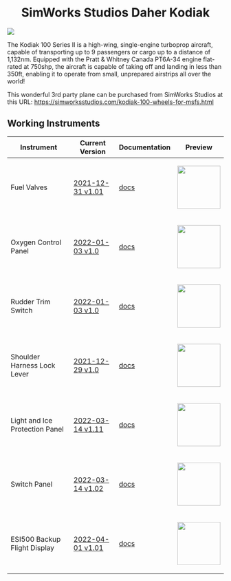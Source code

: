 <p align="center">
  <h1 align="center">SimWorks Studios Daher Kodiak</h1>
</p>

<img src="https://user-images.githubusercontent.com/75218511/148248535-c8cb3063-37ab-484a-b41d-c2347b320614.png">


<p>The Kodiak 100 Series II is a high-wing, single-engine turboprop aircraft, capable of transporting up to 9 passengers or cargo up to a distance of 1,132nm. Equipped with the Pratt & Whitney Canada PT6A-34 engine flat-rated at 750shp, the aircraft is capable of taking off and landing in less than 350ft, enabling it to operate from small, unprepared airstrips all over the world!</p>

This wonderful 3rd party plane can be purchased from SimWorks Studios at this URL: https://simworksstudios.com/kodiak-100-wheels-for-msfs.html

## Working Instruments

Instrument | Current Version | Documentation | Preview 
-------------|-----------------|--------------|--------------
Fuel Valves | [2021-12-31 v1.01](https://github.com/Simstrumentation/Air-Manager/blob/main/Instruments/Daher_Kodiak/Daher_Kodiak-Fuel_Valves/Daher%20Kodiak%20(SWS)%20-%20Fuel%20Valves.siff?raw=true) | [docs](https://github.com/Simstrumentation/Air-Manager/tree/main/Instruments/Daher_Kodiak/Daher_Kodiak-Fuel_Valves) | <p align="center"><img src="https://github.com/Simstrumentation/Air-Manager/blob/main/Instruments/Daher_Kodiak/Daher_Kodiak-Fuel_Valves/6be03214-704d-4860-8ebd-db0436d564ab/preview.png?raw=true" width="100"> </p>
Oxygen Control Panel | [2022-01-03 v1.0](https://github.com/Simstrumentation/Air-Manager/blob/main/Instruments/Daher_Kodiak/Daher_Kodiak-Oxygen_Control/Daher%20Kodiak%20(SWS)%20-%20Oxygen%20Control%20Panel.siff?raw=true) | [docs](https://github.com/Simstrumentation/Air-Manager/tree/main/Instruments/Daher_Kodiak/Daher_Kodiak-Oxygen_Control) | <p align="center"><img src="https://github.com/Simstrumentation/Air-Manager/blob/main/Instruments/Daher_Kodiak/Daher_Kodiak-Oxygen_Control/d0f9904c-9a5c-4291-12fd-1a19b52e3899/preview.png" width="100"> </p>
Rudder Trim Switch | [2022-01-03 v1.0](https://github.com/Simstrumentation/Air-Manager/blob/main/Instruments/Daher_Kodiak/Daher_Kodiak-Rudder_Trim_Switch/Daher%20Kodiak%20(SWS)%20-%20Rudder%20Trim%20Switch.siff?raw=true) | [docs](https://github.com/Simstrumentation/Air-Manager/tree/main/Instruments/Daher_Kodiak/Daher_Kodiak-Rudder_Trim_Switch) | <p align="center"><img src="https://github.com/Simstrumentation/Air-Manager/blob/main/Instruments/Daher_Kodiak/Daher_Kodiak-Rudder_Trim_Switch/da3b8241-1045-4c45-0e38-a0e0627dbc62/preview.png" width="100"> </p>
Shoulder Harness Lock Lever | [2021-12-29 v1.0](https://github.com/Simstrumentation/Air-Manager/blob/main/Instruments/Daher_Kodiak/Daher_Kodiak-Shoulder_Harness_Lock_Lever/Daher%20Kodiak%20(SWS)%20-%20Shoulder%20Harness%20Reel%20Lock%20Lever.siff?raw=true) | [docs](https://github.com/Simstrumentation/Air-Manager/tree/main/Instruments/Daher_Kodiak/Daher_Kodiak-Shoulder_Harness_Lock_Lever) | <p align="center"><img src="https://github.com/Simstrumentation/Air-Manager/blob/main/Instruments/Daher_Kodiak/Daher_Kodiak-Shoulder_Harness_Lock_Lever/982d1b08-4b3e-4121-2a40-13f3af6f9e5e/preview.png" width="100"> </p>
Light and Ice Protection Panel | [2022-03-14 v1.11](https://github.com/Simstrumentation/Air-Manager/blob/main/Instruments/Daher_Kodiak/Dakher_Kodiak-LIght_and_Ice_Panel/Daher%20Kodiak%20(SWS)%20-%20Light%20and%20Ice%20Switch%20Panel.siff?raw=true) | [docs](https://github.com/Simstrumentation/Air-Manager/tree/main/Instruments/Daher_Kodiak/Dakher_Kodiak-LIght_and_Ice_Panel) | <p align="center"><img src="https://github.com/Simstrumentation/Air-Manager/blob/main/Instruments/Daher_Kodiak/Dakher_Kodiak-LIght_and_Ice_Panel/c686c712-3622-40dc-8c34-434656794f3a/preview.PNG" width="100"> </p>
Switch Panel | [2022-03-14 v1.02](https://github.com/Simstrumentation/Air-Manager/blob/main/Instruments/Daher_Kodiak/Dakher_Kodiak-Switch_Panel/Daher%20Kodiak%20(SWS)%20-%20Switch%20Panel.siff?raw=true) | [docs](https://github.com/Simstrumentation/Air-Manager/blob/main/Instruments/Daher_Kodiak/Dakher_Kodiak-Switch_Panel/Daher%20Kodiak%20(SWS)%20-%20Switch%20Panel.siff) | <p align="center"><img src="https://github.com/Simstrumentation/Air-Manager/blob/main/Instruments/Daher_Kodiak/Dakher_Kodiak-Switch_Panel/6ce6f46a-5461-4c70-2285-b85e7e340d23/preview.png" width="100"> </p>
ESI500 Backup Flight Display | [2022-04-01 v1.01](https://github.com/Simstrumentation/Air-Manager/blob/main/Instruments/Daher_Kodiak/Daher_Kodiak-ESI500/Daher%20Kodiak%20(SWS)%20-%20ESI500%20Backup%20Instrument%20Bezel%20Overlay.siff?raw=true) | [docs](https://github.com/Simstrumentation/Air-Manager/tree/main/Instruments/Daher_Kodiak/Daher_Kodiak-ESI500) | <p align="center"><img src="https://github.com/Simstrumentation/Air-Manager/blob/main/Instruments/Daher_Kodiak/Daher_Kodiak-ESI500/9d5461a2-532b-4a73-2203-af1cbd520971/preview.png" width="100"> </p>
